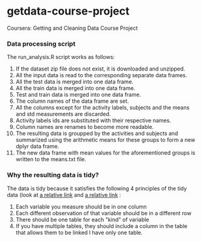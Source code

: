 getdata-course-project
======================

Coursera: Getting and Cleaning Data Course Project

### Data processing script

The run_analysis.R script works as follows:

1. If the dataset zip file does not exist, it is downloaded and unzipped.
1. All the input data is read to the corresponding separate data frames.
1. All the test data is merged into one data frame.
1. All the train data is merged into one data frame.
1. Test and train data is merged into one data frame.
1. The column names of the data frame are set.
1. All the columns except for the activity labels, subjects and the means and std measurements are discarded.
1. Activity labels ids are substituted with their respective names.
1. Column names are renames to become more readable.
1. The resulting data is groupped by the activities and subjects and summarized using the arithmetic means for these groups to form a new dplyr data frame.
1. The new data frame with mean values for the aforementioned groups is written to the means.txt file.

### Why the resulting data is tidy?

The data is tidy because it satisfies the following 4 principles of the tidy data (look at [a relative link](CodeBook.md)
and
[a relative link](means.txt)
:
1. Each variable you measure should be in one column
1. Each different observation of that variable should be in a different row
1. There should be one table for each "kind" of variable
1. If you have multiple tables, they should include a column in the table that allows them to be linked
I have only one table.
